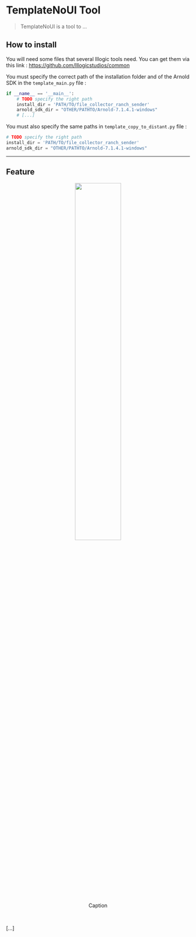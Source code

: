 # TemplateNoUI Tool

> TemplateNoUI is a tool to ...

## How to install

You will need some files that several Illogic tools need. You can get them via this link :
https://github.com/Illogicstudios/common

You must specify the correct path of the installation folder and of the Arnold SDK in the ```template_main.py``` file :
```python
if __name__ == '__main__':
    # TODO specify the right path
    install_dir = 'PATH/TO/file_collector_ranch_sender'
    arnold_sdk_dir = "OTHER/PATHTO/Arnold-7.1.4.1-windows"
    # [...]
```

You must also specify the same paths in ```template_copy_to_distant.py``` file :
```python
# TODO specify the right path
install_dir = 'PATH/TO/file_collector_ranch_sender'
arnold_sdk_dir = "OTHER/PATHTO/Arnold-7.1.4.1-windows"
```

---

## Feature

<div align="center">
  <span>
    <img src="https://user-images.githubusercontent.com/94440879/216031775-d9ea680f-9a91-4f19-bc4c-6dd7fae4aa6b.png" width=50%>
  </span>
  <p weight="bold">Caption</p>
  <br/>
</div>

[...]